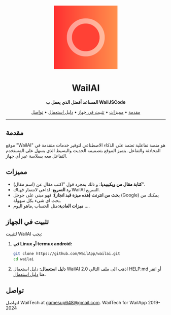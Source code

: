 <!-- Project Logo -->
<p align="center">
  <img src="icon.png" alt="WailAI Logo" width="200" />
</p>

<!-- Project Title -->
<h1 align="center">WailAI</h1>

<!-- Project Description -->
<p align="center">
  <strong>المساعد أفضل الذي يعمل ب WailJSCode</strong>
</p>

<!-- Table of Contents -->
<p align="center">
  <a href="#مقدمة">مقدمة</a> •
  <a href="#مميزات">مميزات</a> •
  <a href="#تثبيت في جهاز">تثبيت في جهاز</a> •
  <a href="#دليل استعمال">دليل استعمال</a> •
  <a href="#تواصل">تواصل</a>
</p>

---

## مقدمة
موقع "WailAI" هو منصة تفاعلية تعتمد على الذكاء الاصطناعي لتوفير خدمات متقدمة في المحادثة والتفاعل. يتميز الموقع بتصميمه الحديث والبسيط الذي يسهل على المستخدم التفاعل معه بسلاسة عبر أي جهاز.

## مميزات

- **كتابة مقال من ويكيبيديا**: و ذلك بمجرد قول "اكتب مقال عن (اسم مقال)".
- **رد السريع**: لداعي لانتضار فهناك WailAI السريع.
- **بحث من انترنت (هذه ميزة قيد انجاز)**: فهو مبني على جوجل (Google) يمكنك من بحث اي شيء بكل سهولة.
- **ميزات العادية**:مثل الحساب ,ماهو اليوم ....
## تثبيت في الجهاز

لتثبيت WailAI يجب:

1. **في Linux أو termux android:**

   ```bash
   git clone https://github.com/WailApp/wailai.git
   cd wailai
 2.  **دليل استعمال:**
دليل استعمال WailAI 2.0 اذهب الى ملف التالي HELP.md أو انقر هنا <a href="HELP.md">دليل استعمال</a>.

## تواصل

لتواصل WailTech at gamesup648@gmail.com.
WailTech for WailApp 2019-2024


